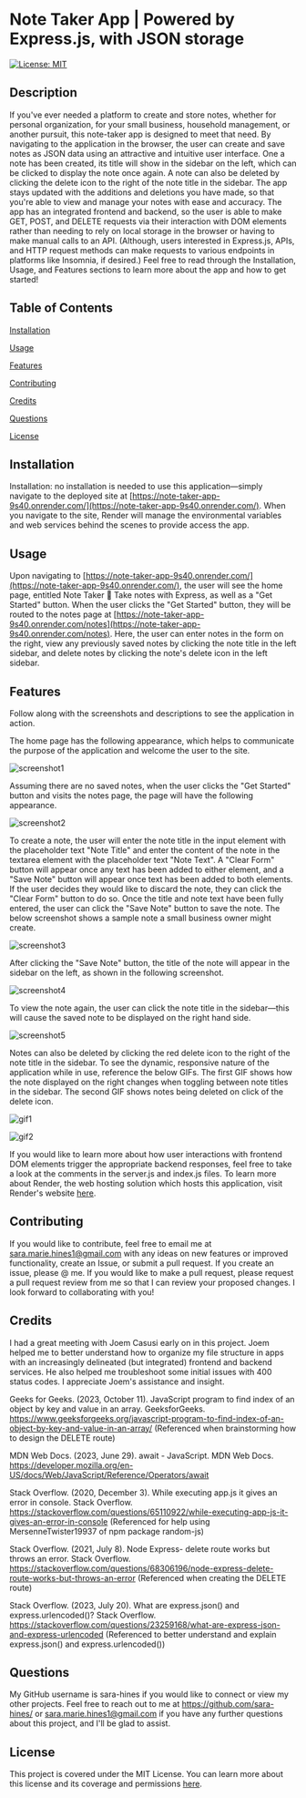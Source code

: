 # Note Taker App | Powered by Express.js, with JSON storage

[![License: MIT](https://img.shields.io/badge/License-MIT-green.svg)](https://opensource.org/licenses/MIT)

## Description

If you've ever needed a platform to create and store notes, whether for personal organization, for your small business, household management, or another pursuit, this note-taker app is designed to meet that need. By navigating to the application in the browser, the user can create and save notes as JSON data using an attractive and intuitive user interface. One a note has been created, its title will show in the sidebar on the left, which can be clicked to display the note once again. A note can also be deleted by clicking the delete icon to the right of the note title in the sidebar. The app stays updated with the additions and deletions you have made, so that you're able to view and manage your notes with ease and accuracy. The app has an integrated frontend and backend, so the user is able to make GET, POST, and DELETE requests via their interaction with DOM elements rather than needing to rely on local storage in the browser or having to make manual calls to an API. (Although, users interested in Express.js, APIs, and HTTP request methods can make requests to various endpoints in platforms like Insomnia, if desired.) Feel free to read through the Installation, Usage, and Features sections to learn more about the app and how to get started!

## Table of Contents

[Installation](#installation)

[Usage](#usage)

[Features](#features)

[Contributing](#contributing)

[Credits](#credits)

[Questions](#questions)

[License](#license)

## Installation

Installation: no installation is needed to use this application—simply navigate to the deployed site at [https://note-taker-app-9s40.onrender.com/](https://note-taker-app-9s40.onrender.com/). When you navigate to the site, Render will manage the environmental variables and web services behind the scenes to provide access the app.

## Usage

Upon navigating to [https://note-taker-app-9s40.onrender.com/](https://note-taker-app-9s40.onrender.com/), the user will see the home page, entitled Note Taker 📝 Take notes with Express, as well as a "Get Started" button. When the user clicks the "Get Started" button, they will be routed to the notes page at [https://note-taker-app-9s40.onrender.com/notes](https://note-taker-app-9s40.onrender.com/notes). Here, the user can enter notes in the form on the right, view any previously saved notes by clicking the note title in the left sidebar, and delete notes by clicking the note's delete icon in the left sidebar.  

## Features

Follow along with the screenshots and descriptions to see the application in action.

The home page has the following appearance, which helps to communicate the purpose of the application and welcome the user to the site. 

![screenshot1](https://github.com/sara-hines/SVG-logo-designer/assets/90005274/404555d5-102f-4cc0-9066-1d97e263e67c)

Assuming there are no saved notes, when the user clicks the "Get Started" button and visits the notes page, the page will have the following appearance.

![screenshot2](https://github.com/sara-hines/SVG-logo-designer/assets/90005274/4adf1797-4a23-4af3-a396-b29e2ae1d547)

To create a note, the user will enter the note title in the input element with the placeholder text "Note Title" and enter the content of the note in the textarea element with the placeholder text "Note Text". A "Clear Form" button will appear once any text has been added to either element, and a "Save Note" button will appear once text has been added to both elements. If the user decides they would like to discard the note, they can click the "Clear Form" button to do so. Once the title and note text have been fully entered, the user can click the "Save Note" button to save the note. The below screenshot shows a sample note a small business owner might create. 

![screenshot3](https://github.com/sara-hines/SVG-logo-designer/assets/90005274/4e431d6c-ce84-4692-8787-a7db4967d359)

After clicking the "Save Note" button, the title of the note will appear in the sidebar on the left, as shown in the following screenshot. 

![screenshot4](https://github.com/sara-hines/SVG-logo-designer/assets/90005274/3c079b4b-0946-4138-b106-b2b47f34ebcf)

To view the note again, the user can click the note title in the sidebar—this will cause the saved note to be displayed on the right hand side.

![screenshot5](https://github.com/sara-hines/SVG-logo-designer/assets/90005274/2aaeaabf-f875-4307-9ded-0458ee37793a)

Notes can also be deleted by clicking the red delete icon to the right of the note title in the sidebar. To see the dynamic, responsive nature of the application while in use, reference the below GIFs. The first GIF shows how the note displayed on the right changes when toggling between note titles in the sidebar. The second GIF shows notes being deleted on click of the delete icon.

![gif1](https://github.com/sara-hines/SVG-logo-designer/assets/90005274/3c0ad6d1-d5c7-4740-9efd-c53596b09380)

![gif2](https://github.com/sara-hines/SVG-logo-designer/assets/90005274/692af4a2-f894-47bb-b863-59e779185b02)

If you would like to learn more about how user interactions with frontend DOM elements trigger the appropriate backend responses, feel free to take a look at the comments in the server.js and index.js files. To learn more about Render, the web hosting solution which hosts this application, visit Render's website [here](https://docs.render.com/).

## Contributing

If you would like to contribute, feel free to email me at sara.marie.hines1@gmail.com with any ideas on new features or improved functionality, create an Issue, or submit a pull request. If you create an issue, please @ me. If you would like to make a pull request, please request a pull request review from me so that I can review your proposed changes. I look forward to collaborating with you!

## Credits

I had a great meeting with Joem Casusi early on in this project. Joem helped me to better understand how to organize my file structure in apps with an increasingly delineated (but integrated) frontend and backend services. He also helped me troubleshoot some initial issues with 400 status codes. I appreciate Joem's assistance and insight. 

Geeks for Geeks. (2023, October 11). JavaScript program to find index of an object by key and value in an array. GeeksforGeeks. https://www.geeksforgeeks.org/javascript-program-to-find-index-of-an-object-by-key-and-value-in-an-array/ (Referenced when brainstorming how to design the DELETE route)

MDN Web Docs. (2023, June 29). await - JavaScript. MDN Web Docs. https://developer.mozilla.org/en-US/docs/Web/JavaScript/Reference/Operators/await

Stack Overflow. (2020, December 3). While executing app.js it gives an error in console. Stack Overflow. https://stackoverflow.com/questions/65110922/while-executing-app-js-it-gives-an-error-in-console (Referenced for help using MersenneTwister19937 of npm package random-js)

Stack Overflow. (2021, July 8). Node Express- delete route works but throws an error. Stack Overflow. https://stackoverflow.com/questions/68306196/node-express-delete-route-works-but-throws-an-error (Referenced when creating the DELETE route)

Stack Overflow. (2023, July 20). What are express.json() and express.urlencoded()? Stack Overflow. https://stackoverflow.com/questions/23259168/what-are-express-json-and-express-urlencoded (Referenced to better understand and explain express.json() and express.urlencoded())

## Questions

My GitHub username is sara-hines if you would like to connect or view my other projects. Feel free to reach out to me at https://github.com/sara-hines/ or sara.marie.hines1@gmail.com if you have any further questions about this project, and I'll be glad to assist.

## License

This project is covered under the MIT License. You can learn more about this license and its coverage and permissions [here](https://opensource.org/licenses/MIT).